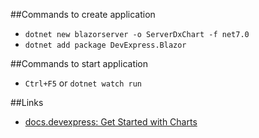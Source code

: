 ##Commands to create application

- `dotnet new blazorserver -o ServerDxChart -f net7.0`
- `dotnet add package DevExpress.Blazor`

##Commands to start application

- `Ctrl+F5` or `dotnet watch run`

##Links

- [docs.devexpress: Get Started with Charts](https://docs.devexpress.com/Blazor/401769/charts/get-started-with-charts)
